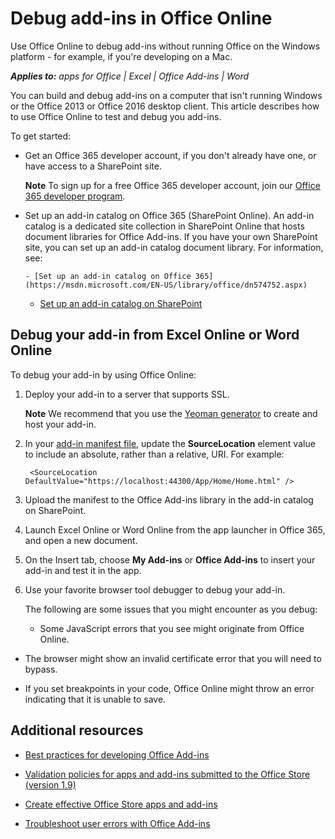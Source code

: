 
# Debug add-ins in Office Online
Use Office Online to debug add-ins without running Office on the Windows platform - for example, if you're developing on a Mac.

 _**Applies to:** apps for Office | Excel | Office Add-ins | Word_

You can build and debug add-ins on a computer that isn't running Windows or the Office 2013 or Office 2016 desktop client. This article describes how to use Office Online to test and debug you add-ins. 

To get started:


- Get an Office 365 developer account, if you don't already have one, or have access to a SharePoint site.
    
     **Note**  To sign up for a free Office 365 developer account, join our [Office 365 developer program](https://dev.office.com/devprogram).
- Set up an add-in catalog on Office 365 (SharePoint Online). An add-in catalog is a dedicated site collection in SharePoint Online that hosts document libraries for Office Add-ins. If you have your own SharePoint site, you can set up an add-in catalog document library. For information, see:
    
      - [Set up an add-in catalog on Office 365](https://msdn.microsoft.com/EN-US/library/office/dn574752.aspx)
    
  - [Set up an add-in catalog on SharePoint](https://msdn.microsoft.com/EN-US/library/office/fp123530.aspx)
    

## Debug your add-in from Excel Online or Word Online

To debug your add-in by using Office Online:


1. Deploy your add-in to a server that supports SSL.
    
     **Note**  We recommend that you use the [Yeoman generator](https://github.com/OfficeDev/generator-office) to create and host your add-in.
2. In your [add-in manifest file](../overview/add-in-manifests.md), update the  **SourceLocation** element value to include an absolute, rather than a relative, URI. For example:
    
     ` <SourceLocation DefaultValue="https://localhost:44300/App/Home/Home.html" />`
    
3. Upload the manifest to the Office Add-ins library in the add-in catalog on SharePoint.
    
4. Launch Excel Online or Word Online from the app launcher in Office 365, and open a new document.
    
5. On the Insert tab, choose  **My Add-ins** or **Office Add-ins** to insert your add-in and test it in the app.
    
6. Use your favorite browser tool debugger to debug your add-in.
    
    The following are some issues that you might encounter as you debug:
    
      - Some JavaScript errors that you see might originate from Office Online.
    
  - The browser might show an invalid certificate error that you will need to bypass.
    
  - If you set breakpoints in your code, Office Online might throw an error indicating that it is unable to save.
    

## Additional resources
<a name="bk_addresources"> </a>


- [Best practices for developing Office Add-ins](http://msdn.microsoft.com/library/d455b76b-4d76-493d-a681-6b02ba1f38a8%28Office.15%29.aspx)
    
- [Validation policies for apps and add-ins submitted to the Office Store (version 1.9)](http://msdn.microsoft.com/library/cd90836a-523e-42f5-ab02-5123cdf9fefe%28Office.15%29.aspx)
    
- [Create effective Office Store apps and add-ins](http://msdn.microsoft.com/library/c66a6e6b-2e96-458f-8f8c-2a499fe942c9%28Office.15%29.aspx)
    
- [Troubleshoot user errors with Office Add-ins](../testing/testing-and-troubleshooting.md)
    
